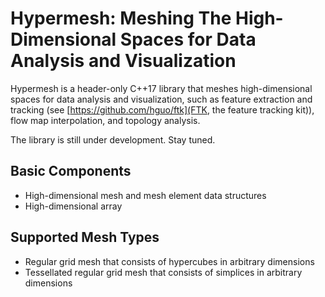 # Hypermesh: Meshing The High-Dimensional Spaces for Data Analysis and Visualization

Hypermesh is a header-only C++17 library that meshes high-dimensional spaces for data analysis and visualization, such as feature extraction and tracking (see [https://github.com/hguo/ftk](FTK, the feature tracking kit)), flow map interpolation, and 
topology analysis. 

The library is still under development.  Stay tuned. 

## Basic Components

* High-dimensional mesh and mesh element data structures
* High-dimensional array

## Supported Mesh Types

* Regular grid mesh that consists of hypercubes in arbitrary dimensions
* Tessellated regular grid mesh that consists of simplices in arbitrary dimensions
